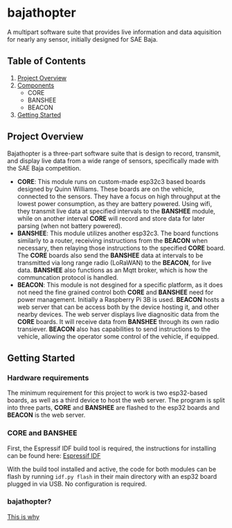 # bajathopter
A multipart software suite that provides live information and data aquisition for nearly any sensor, initially designed for SAE Baja.

## Table of Contents
1. [Project Overview](#project-overview)
2. [Components](#components)
   - CORE
   - BANSHEE
   - BEACON
3. [Getting Started](#getting-started)

## Project Overview
Bajathopter is a three-part software suite that is design to record, transmit, and display live data from a wide range of sensors, specifically made with the SAE Baja competition. 
- **CORE**: This module runs on custom-made esp32c3 based boards designed by Quinn Williams. These boards are on the vehicle, connected to the sensors. They have a focus on high throughput at the lowest power consumption, as they are battery powered. Using wifi, they transmit live data at specified intervals to the **BANSHEE** module, while on another interval **CORE** will record and store data for later parsing (when not battery powered).
- **BANSHEE**: This module utilizes another esp32c3. The board functions similarly to a router, receiving instructions from the **BEACON** when necessary, then relaying those instructions to the specified **CORE** board. The **CORE** boards also send the **BANSHEE** data at intervals to be transmitted via long range radio (LoRaWAN) to the **BEACON**, for live data. **BANSHEE** also functions as an Mqtt broker, which is how the communcation protocol is handled.
- **BEACON**: This module is not desgined for a specific platform, as it does not need the fine grained control both **CORE** and **BANSHEE** need for power management. Initially a Raspberry Pi 3B is used. **BEACON** hosts a web server that can be access both by the device hosting it, and other nearby devices. The web server displays live diagnositic data from the **CORE** boards. It will receive data from **BANSHEE** through its own radio transiever. **BEACON** also has capabilities to send instructions to the vehicle, allowing the operator some control of the vehicle, if equipped.

## Getting Started

### Hardware requirements
The minimum requirement for this project to work is two esp32-based boards, as well as a third device to host the web server. The program is split into three parts, **CORE** and **BANSHEE** are flashed to the esp32 boards and **BEACON** is the web server.

### CORE and BANSHEE
First, the Espressif IDF build tool is required, the instructions for installing can be found here: [Espressif IDF](https://docs.espressif.com/projects/esp-idf/en/stable/esp32c3/get-started/index.html)

With the build tool installed and active, the code for both modules can be flash by running `idf.py flash` in their main directory with an esp32 board plugged in via USB. No configuration is required.

### bajathopter?
[This is why](https://www.cia.gov/legacy/museum/artifact/insectothopter/)
